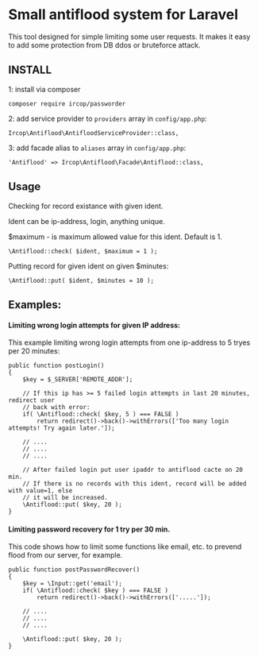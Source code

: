 # Small antiflood system for Laravel

This tool designed for simple limiting some user requests.
It makes it easy to add some protection from DB ddos or bruteforce attack.


## INSTALL

1: install via composer

```
composer require ircop/passworder
```

2: add service provider to `providers` array in `config/app.php`:
```
Ircop\Antiflood\AntifloodServiceProvider::class,
```

3: add facade alias to `aliases` array in `config/app.php`:
```
'Antiflood' => Ircop\Antiflood\Facade\Antiflood::class,
```



## Usage

Checking for record existance with given ident.

Ident can be ip-address, login, anything unique.

$maximum - is maximum allowed value for this ident. Default is 1.

```
\Antiflood::check( $ident, $maximum = 1 );
```


Putting record for given ident on given $minutes:
```
\Antiflood::put( $ident, $minutes = 10 );
```

## Examples:

#### Limiting wrong login attempts for given IP address:


This example limiting wrong login attempts from one ip-address to 5 tryes per 20 minutes:
```
public function postLogin()
{
	$key = $_SERVER['REMOTE_ADDR'];
	
	// If this ip has >= 5 failed login attempts in last 20 minutes, redirect user
	// back with error:
	if( \Antiflood::check( $key, 5 ) === FALSE )
		return redirect()->back()->withErrors(['Too many login attempts! Try again later.']);
	
	// ....
	// ....
	// ....

	// After failed login put user ipaddr to antiflood cacte on 20 min.
	// If there is no records with this ident, record will be added with value=1, else
	// it will be increased.
	\Antiflood::put( $key, 20 );
}
```


#### Limiting password recovery for 1 try per 30 min.

This code shows how to limit some functions like email, etc. to prevend flood from our server, for example.
```
public function postPasswordRecover()
{
	$key = \Input::get('email');
	if( \Antiflood::check( $key ) === FALSE )
		return redirect()->back()->withErrors(['.....']);
	
	// ....
	// ....
	// ....

	\Antiflood::put( $key, 20 );
}
```

